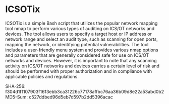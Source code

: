# ICSOTix
ICSOTix is a simple Bash script that utilizes the popular network mapping tool nmap to perform various types of auditing on ICS/OT networks and devices. The tool allows users to specify a target host or IP address or network range and select an audit type, such as scanning for open ports, mapping the network, or identifying potential vulnerabilities. The tool includes a user-friendly menu system and provides various nmap options and parameters that are generally considered safe for use on ICS/OT networks and devices. However, it is important to note that any scanning activity on ICS/OT networks and devices carries a certain level of risk and should be performed with proper authorization and in compliance with applicable policies and regulations.

SHA-256: f304d1f1107903f1613ebb3ca31226c77178affbc76aa36b09d8e22a53abd0b2
MD5-Sum: c527ddbed96d5eb7d597b2dd5396acac
